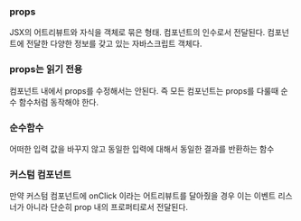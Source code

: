 ### props
JSX의 어트리뷰트와 자식을 객체로 묶은 형태. 컴포넌트의 인수로서 전달된다. 컴포넌트에 전달한 다양한 정보를 갖고 있는 자바스크립트 객체다.

### props는 읽기 전용
컴포넌트 내에서 props를 수정해서는 안된다. 즉 모든 컴포넌트는 props를 다룰때 순수 함수처럼 동작해야 한다.

### 순수함수
어떠한 입력 값을 바꾸지 않고 동일한 입력에 대해서 동일한 결과를 반환하는 함수

### 커스텀 컴포넌트
만약 커스텀 컴포넌트에 onClick 이라는 어트리뷰트를 달아줬을 경우 이는 이벤트 리스너가 아니라 단순히 prop 내의 프로퍼티로서 
전달된다.

